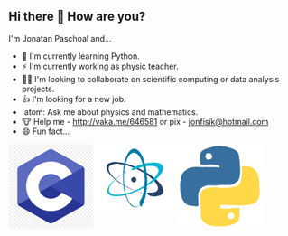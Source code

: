 ## Hi there 👋 How are you?
I'm Jonatan Paschoal and...
<!--
**jonfisik/jonfisik** is a ✨ _special_ ✨ repository because its `README.md` (this file) appears on your GitHub profile.
Here are some ideas to get you started:
- 🤔 I’m looking for help with ...
- 💬 Ask me about ...
- 📫 How to reach me: ...
- 😄 Pronouns: ...
- ⚡ Fun fact: ...

![python](https://github.com/jonfisik/ScriptsPython/blob/master/imagens/py1.gif)
![atomo](https://github.com/jonfisik/ScriptsPython/blob/master/imagens/atom1.gif)
![python](https://github.com/jonfisik/ScriptsPython/blob/master/imagens/py1pequeno.gif)
-->
- :snake: I'm currently learning Python.
- :zap: I'm currently working as physic teacher.
- :man_scientist: I'm looking to collaborate on scientific computing or data analysis projects.
- :+1: I'm looking for a new job.
- :atom: Ask me about physics and mathematics.
- :cow: Help me - http://vaka.me/646581 or pix - jonfisik@hotmail.com
- 😄 Fun fact...

<img style="float: left;" src="https://github.com/jonfisik/ScriptsPython/blob/master/imagens/C.jpg" width="150">

<img style="float: left;" src="https://github.com/jonfisik/ScriptsPython/blob/master/imagens/atom1.gif" width="150">

<img style="float: left;" src="https://github.com/jonfisik/ScriptsPython/blob/master/imagens/py1pequeno.gif" width="150">
